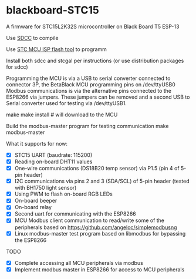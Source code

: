 # blackboard-STC15

A firmware for STC15L2K32S microcontroller on Black Board T5 ESP-13

Use [SDCC](http://sdcc.sourceforge.net/) to compile

Use [STC MCU ISP flash tool](https://github.com/grigorig/stcgal) to programm

Install both sdcc and stcgal per instructions (or use distribution packages for sdcc)

Programming the MCU is via a USB to serial converter connected to connector 3P, the BetaBlack MCU programming pins on /dev/ttyUSB0
Modbus communications is via the alternative pins connected to the ESP8266 via jumpers. These jumpers can be removed and a second USB to Serial converter used for testing via /dev/ttyUSB1.

make
make install # will download to the MCU

Build the modbus-master program for testing communication
make modbus-master




What it supports for now:
* [x] STC15 UART (baudrate: 115200)
* [x] Reading on-board DHT11 values
* [x] One-wire communications (DS18B20 temp sensor) via P1.5 (pin 4 of 5-pin header)
* [x] I2C communications via pins 2 and 3 (SDA/SCL) of 5-pin header (tested with BH1750 light sensor)
* [x] Using PWM to flash on-board RGB LEDs
* [x] On-board beeper
* [x] On-board relay
* [X] Second uart for communicating with the ESP8266
* [X] MCU Modbus client communication to read/write some of the peripherals based on https://github.com/angeloc/simplemodbusng
* [X] Linux modbus-master test program based on libmodbus for bypassing the ESP8266

TODO
* [X] Complete accessing all MCU peripherals via modbus
* [X] Implement modbus master in ESP8266 for access to MCU peripherals
